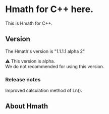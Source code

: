 # Hmath for C++ here.

This is Hmath for C++.

## Version

The Hmath's version is "1.1.1.1 alpha 2"

<p class="alert"> ⚠ This version is alpha. <br> We do not recommended for using this version. </p>

### Release notes 

Improved calculation method of Ln().


## About Hmath


